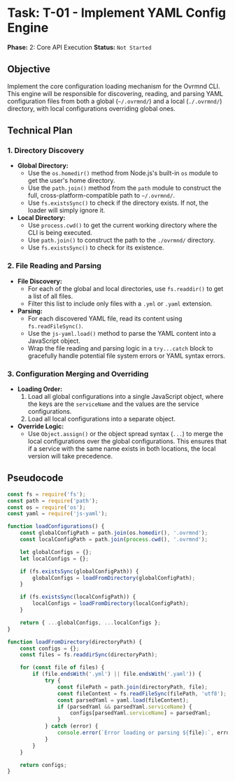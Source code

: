# Task: T-01 - Implement YAML Config Engine

**Phase:** 2: Core API Execution
**Status:** `Not Started`

## Objective

Implement the core configuration loading mechanism for the Ovrmnd CLI. This engine will be responsible for discovering, reading, and parsing YAML configuration files from both a global (`~/.ovrmnd/`) and a local (`./.ovrmnd/`) directory, with local configurations overriding global ones.

## Technical Plan

### 1. Directory Discovery

-   **Global Directory:**
    -   Use the `os.homedir()` method from Node.js's built-in `os` module to get the user's home directory.
    -   Use the `path.join()` method from the `path` module to construct the full, cross-platform-compatible path to `~/.ovrmnd/`.
    -   Use `fs.existsSync()` to check if the directory exists. If not, the loader will simply ignore it.
-   **Local Directory:**
    -   Use `process.cwd()` to get the current working directory where the CLI is being executed.
    -   Use `path.join()` to construct the path to the `./ovrmnd/` directory.
    -   Use `fs.existsSync()` to check for its existence.

### 2. File Reading and Parsing

-   **File Discovery:**
    -   For each of the global and local directories, use `fs.readdir()` to get a list of all files.
    -   Filter this list to include only files with a `.yml` or `.yaml` extension.
-   **Parsing:**
    -   For each discovered YAML file, read its content using `fs.readFileSync()`.
    -   Use the `js-yaml.load()` method to parse the YAML content into a JavaScript object.
    -   Wrap the file reading and parsing logic in a `try...catch` block to gracefully handle potential file system errors or YAML syntax errors.

### 3. Configuration Merging and Overriding

-   **Loading Order:**
    1.  Load all global configurations into a single JavaScript object, where the keys are the `serviceName` and the values are the service configurations.
    2.  Load all local configurations into a separate object.
-   **Override Logic:**
    -   Use `Object.assign()` or the object spread syntax (`...`) to merge the local configurations over the global configurations. This ensures that if a service with the same name exists in both locations, the local version will take precedence.

## Pseudocode

```javascript
const fs = require('fs');
const path = require('path');
const os = require('os');
const yaml = require('js-yaml');

function loadConfigurations() {
    const globalConfigPath = path.join(os.homedir(), '.ovrmnd');
    const localConfigPath = path.join(process.cwd(), '.ovrmnd');

    let globalConfigs = {};
    let localConfigs = {};

    if (fs.existsSync(globalConfigPath)) {
        globalConfigs = loadFromDirectory(globalConfigPath);
    }

    if (fs.existsSync(localConfigPath)) {
        localConfigs = loadFromDirectory(localConfigPath);
    }

    return { ...globalConfigs, ...localConfigs };
}

function loadFromDirectory(directoryPath) {
    const configs = {};
    const files = fs.readdirSync(directoryPath);

    for (const file of files) {
        if (file.endsWith('.yml') || file.endsWith('.yaml')) {
            try {
                const filePath = path.join(directoryPath, file);
                const fileContent = fs.readFileSync(filePath, 'utf8');
                const parsedYaml = yaml.load(fileContent);
                if (parsedYaml && parsedYaml.serviceName) {
                    configs[parsedYaml.serviceName] = parsedYaml;
                }
            } catch (error) {
                console.error(`Error loading or parsing ${file}:`, error);
            }
        }
    }

    return configs;
}
```
